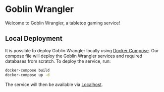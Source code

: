 # Goblin Wrangler
Welcome to Goblin Wrangler, a tabletop gaming service!

## Local Deployment
It is possible to deploy Goblin Wrangler locally using [Docker Compose](https://docs.docker.com/compose/). Our compose file will deploy the Goblin Wrangler services and required databases from scratch. To deploy the service, run:

```bash
docker-compose build
docker-compose up -d
```

The service will then be available via [Localhost](http://localhost:4000).